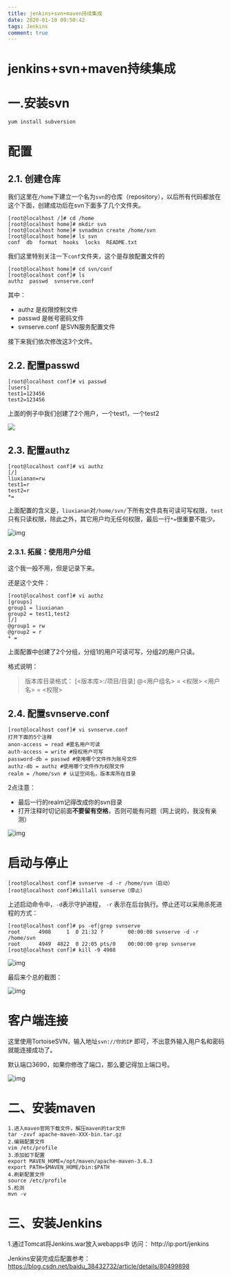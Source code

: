 ```yaml
---
title: jenkins+svn+maven持续集成
date: 2020-01-10 09:50:42
tags: Jenkins
comment: true
---
```


#                     jenkins+svn+maven持续集成

# 一.安装svn

```
yum install subversion
```

# 配置

## 2.1. 创建仓库

我们这里在`/home`下建立一个名为`svn`的仓库（repository），以后所有代码都放在这个下面，创建成功后在svn下面多了几个文件夹。

```
[root@localhost /]# cd /home
[root@localhost home]# mkdir svn
[root@localhost home]# svnadmin create /home/svn
[root@localhost home]# ls svn
conf  db  format  hooks  locks  README.txt
```

我们这里特别关注一下`conf`文件夹，这个是存放配置文件的

```
[root@localhost home]# cd svn/conf
[root@localhost conf]# ls
authz  passwd  svnserve.conf
```

其中：

- authz 是权限控制文件
- passwd 是帐号密码文件
- svnserve.conf 是SVN服务配置文件

接下来我们依次修改这3个文件。

## 2.2. 配置passwd

```
[root@localhost conf]# vi passwd 
[users]
test1=123456
test2=123456
```

上面的例子中我们创建了2个用户，一个test1，一个test2

![](jenkins-svn-maven持续集成\1.jpg)

## 2.3. 配置authz

```
[root@localhost conf]# vi authz 
[/]
liuxianan=rw
test1=r
test2=r
*=
```

上面配置的含义是，`liuxianan`对`/home/svn/`下所有文件具有可读可写权限，`test`只有只读权限，除此之外，其它用户均无任何权限，最后一行`*=`很重要不能少。

![img](jenkins-svn-maven持续集成\2.png)

### 2.3.1. 拓展：使用用户分组

这个我一般不用，但是记录下来。

还是这个文件：

```
[root@localhost conf]# vi authz
[groups]
group1 = liuxianan
group2 = test1,test2
[/]
@group1 = rw
@group2 = r
* =
```

上面配置中创建了2个分组，分组1的用户可读可写，分组2的用户只读。

格式说明：

> 版本库目录格式：
> [<版本库>:/项目/目录]
> @<用户组名> = <权限>
> <用户名> = <权限>

## 2.4. 配置svnserve.conf

```
[root@localhost conf]# vi svnserve.conf 
打开下面的5个注释
anon-access = read #匿名用户可读
auth-access = write #授权用户可写
password-db = passwd #使用哪个文件作为账号文件
authz-db = authz #使用哪个文件作为权限文件
realm = /home/svn # 认证空间名，版本库所在目录
```

2点注意：

- 最后一行的realm记得改成你的svn目录
- 打开注释时切记前面**不要留有空格**，否则可能有问题（网上说的，我没有亲测）

![img](jenkins-svn-maven持续集成\3.png)

# 启动与停止

```
[root@localhost conf]# svnserve -d -r /home/svn（启动）
[root@localhost conf]#killall svnserve（停止）
```

上述启动命令中，`-d`表示守护进程， `-r` 表示在后台执行。停止还可以采用杀死进程的方式：

```
[root@localhost conf]# ps -ef|grep svnserve
root      4908     1  0 21:32 ?        00:00:00 svnserve -d -r /home/svn
root      4949  4822  0 22:05 pts/0    00:00:00 grep svnserve
[root@localhost conf]# kill -9 4908
```

![img](jenkins-svn-maven持续集成\4.png)

最后来个总的截图：

![img](jenkins-svn-maven持续集成\5.png)

# 客户端连接

这里使用TortoiseSVN，输入地址`svn://你的IP` 即可，不出意外输入用户名和密码就能连接成功了。

默认端口3690，如果你修改了端口，那么要记得加上端口号。

![img](jenkins-svn-maven持续集成\6.png)

# 二、安装maven

```shell
1.进入maven官网下载文件，解压maven的tar文件
tar -zxvf apache-maven-XXX-bin.tar.gz 
2.编辑配置文件
vim /etc/profile
3.添加如下配置
export MAVEN_HOME=/opt/maven/apache-maven-3.6.3
export PATH=$MAVEN_HOME/bin:$PATH
4.刷新配置文件
source /etc/profile
5.检测
mvn -v
```



# 三、安装Jenkins

1.通过Tomcat将Jenkins.war放入webapps中  访问： http://ip:port/jenkins  

Jenkins安装完成后配置参考：<https://blog.csdn.net/baidu_38432732/article/details/80499898>

